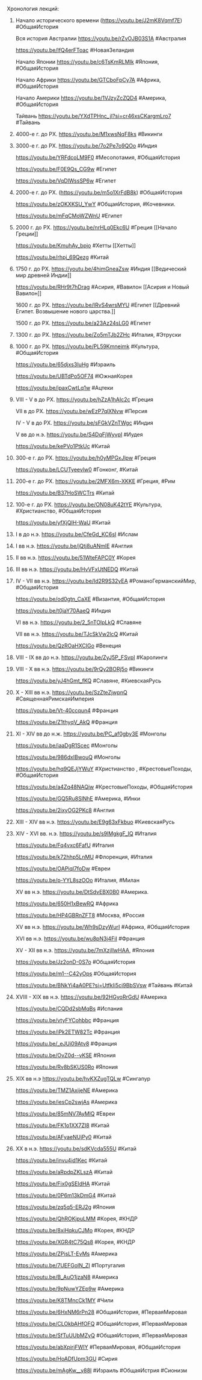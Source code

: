 Хронология лекций:
1.  Начало исторического времени (https://youtu.be/J2mK8Vqmf7E) #ОбщаяИстория 

    Вся история Австралии https://youtu.be/rZvOJB03S1A #Австралия

    https://youtu.be/IfQ4erFToac #НоваяЗеландия

    Начало Японии https://youtu.be/c6TsKmRLMIk #Япония, #ОбщаяИстория 

    Начало Африки https://youtu.be/GTCboFpCy7A #Африка, #ОбщаяИстория 

    Начало Америки https://youtu.be/1VJzyZcZQD4 #Америка, #ОбщаяИстория 

    Тайвань https://youtu.be/YXdTPHnc_jI?si=cr46xsCKargmLro7 #Тайвань 


2. 4000-e г. до РХ. https://youtu.be/M1xwsNqF8ks #Викинги


4. 3000-е г. до РХ. https://youtu.be/7o2Pe7o9QOo #Индия

    https://youtu.be/YRFdcoLM9F0 #Месопотамия, #ОбщаяИстория 

    https://youtu.be/F0E9Qs_CG9w #Египет

    https://youtu.be/VqDlWssSP6w #Египет
    

3. 2000-е г. до РХ. (https://youtu.be/m5o1XrFdB8k)  #ОбщаяИстория 

    https://youtu.be/zOKXKSU_YwY #ОбщаяИстория, #Кочевники.
    
    https://youtu.be/mFqCMoWZWnU #Египет


4. 2000 г. до РХ. https://youtu.be/nrHLq0Ekc6U #Греция [[Начало Греции]]

    https://youtu.be/KmuhAy_bpjo #Хетты [[Хетты]]

    https://youtu.be/rhpj_69Qezg #Китай


5. 1750 г. до РХ. https://youtu.be/4himGneaZsw #Индия [[Ведический мир древней Индии]]

    https://youtu.be/RHr9t7hDrag #Асирия, #Вавилон [[Асирия и Новый Вавилон]]

    1600 г. до РХ. https://youtu.be/IRvS4wrsMYU #Египет [[Древний Египет. Возвышение нового царства.]]

    1500 г. до РХ. https://youtu.be/a23Az24sLG0 #Египет 


6. 1300 г. до РХ. https://youtu.be/Zo5mTJb2ZHc #Италия, #Этруски


7. 1000 г. до РХ. https://youtu.be/PL59Kmneimk #Культура, #ОбщаяИстория

    https://youtu.be/65djxs3IuHg #Израиль

    https://youtu.be/UBTdPo5OF74 #ЮжнаяКорея

    https://youtu.be/ipaxCwtLq1w #Ацтеки 

    
8. VIII - V в до РХ. https://youtu.be/hZzA1hAIc2c #Греция  

    VII в до РХ. https://youtu.be/wEzP7qlXNvw #Персия

    IV - V в до РХ. https://youtu.be/sFGkVZnTWgc #Индия

    V вв до н.э. https://youtu.be/S4DqFjWyvpI #Иудея

    https://youtu.be/kePVo1PtkUc #Китай 

    
9. 300-e г. до РХ. https://youtu.be/h0yMPGxJlpw #Греция 

    https://youtu.be/LCUTyeevlw0 #Гонконг, #Китай 

    
10. 200-e г. до РХ. https://youtu.be/2MFX6m-XKKE #Греция, #Рим

    https://youtu.be/B37HoSWCTrs #Китай 


11. 100-е г. до РХ. https://youtu.be/ON08uK42tYE #Культура, #Христианство, #ОбщаяИстория

    https://youtu.be/yfXjQIH-WaU #Китай


12. I в до н.э. https://youtu.be/CfeGd_KC6sI #Ислам 



13. I вв н.э. https://youtu.be/jQtj8uANmIE #Англия



14. II вв н.э. https://youtu.be/51WteFAPC0Y #Корея



15. III вв н.э. https://youtu.be/HvVFxUtNEDQ #Китай 



16. IV - VII вв н.э. https://youtu.be/Id2R9S32yEA #РоманоГерманскийМир, #ОбщаяИстория 

     https://youtu.be/od0gtn_CaXE #Византия, #ОбщаяИстория 

     https://youtu.be/t0jaY70AaeQ #Индия 

     VI вв н.э. https://youtu.be/2_5nTOlpLkQ #Славяне

     VII вв н.э. https://youtu.be/TJcSkVw2lcQ #Китай 

     https://youtu.be/QzROaHXCIGo #Венеция


17. VIII - IX вв до н.э. https://youtu.be/ZyJ5P_FSvpI #Каролинги


18. VIII - X вв н.э. https://youtu.be/9rQy2BORj5o #Викинги 

     https://youtu.be/yJ4hGmt_fKQ #Славяне, #КиевскаяРусь
    
 
19. X - XIII вв н.э. https://youtu.be/SzZteZjwpnQ #СвященнаяРимскаяИмперия

      https://youtu.be/Vt-40ccqun4 #Франция 

      https://youtu.be/Z1thyqV_AkQ #Франция 
    
  
20. XI - XIV вв до н.ж. https://youtu.be/PC_af0gby3E #Монголы

      https://youtu.be/iaaDgR1Scec #Монголы

      https://youtu.be/986dxlBwouQ #Монголы 

      https://youtu.be/hq9QEJjYWuY #Христианство , #КрестовыеПоходы, #ОбщаяИстория

      https://youtu.be/a4Zq48NAQjw #КрестовыеПоходы, #ОбщаяИстория 

      https://youtu.be/GQ5Ru8SlNhE #Америка, #Инки

      https://youtu.be/2ixyOG2PKc8 #Англия 


21. XIII - XIV вв н.э. https://youtu.be/E9g63xFkbuo #КиевскаяРусь 


22. XIV - XVI вв. н.э. https://youtu.be/s9lMgkgF_IQ #Италия

      https://youtu.be/Fq4vxc6FafU #Италия 

      https://youtu.be/k72hhp5LnMU #Флоренция, #Италия

      https://youtu.be/OAPiql7foDw #Евреи

      https://youtu.be/p-YYL8szOOo #Италия, #Милан

      XV вв н.э. https://youtu.be/DtSdvEBX0B0 #Америка.

      https://youtu.be/650H1xBewRQ #Африка

      https://youtu.be/HP4GBRnZFT8 #Москва, #Россия

      XV вв н.э. https://youtu.be/Wh9sDzyWurI #Африка, #ОбщаяИстория 

      XVI вв н.э. https://youtu.be/wu8pN3j4FiI #Франция 

      XV - XII вв н.э. https://youtu.be/7mXzjIlwHAA, #Япония 

      https://youtu.be/Jz2onD-0S7o #ОбщаяИстория 

      https://youtu.be/m1--C42yOps #ОбщаяИстория 

      https://youtu.be/BNkYi4aA0PE?si=UtfkIi5ci9BbSVsw #Тайвань #Китай 

16. XVIII - XIX вв н.э. https://youtu.be/92HGyoRrGdU #Америка 

     https://youtu.be/CQDd2sbMqBs #Испания

     https://youtu.be/vtyFYCohbbc #Франция

     https://youtu.be/iPk2ETW82Tc #Франция 

     https://youtu.be/_eJUi09Atv8 #Франция 

     https://youtu.be/OvZ0d--vKSE #Япония 

     https://youtu.be/Rv8bSKUS0Ro #Япония 

17. XIX вв н.э https://youtu.be/hvKXZugTQLw #Сингапур

     https://youtu.be/TMZ1AxijeNE #Америка 
     
     https://youtu.be/iesCp2swjAs #Америка

     https://youtu.be/85mNV7AyMlQ #Евреи 

     https://youtu.be/FK1o1XX7ZI8 #Китай 

     https://youtu.be/AFyaeNUjPy0 #Китай 
     
18. XX в н.э. https://youtu.be/sdKVcda555U #Китай 

      https://youtu.be/invu4id1Kec #Китай 

      https://youtu.be/aRpdpZKLszA #Китай 

      https://youtu.be/Fix0gSEIdHA #Китай

      https://youtu.be/0P6m13kDmG4 #Китай

      https://youtu.be/zq5q5-ERJ2g #Япония 

      https://youtu.be/QhROKjpuLMM #Корея, #КНДР

      https://youtu.be/8xiHqkuCJMo #Корея, #КНДР 

      https://youtu.be/XGR4tC75Qs8 #Корея, #КНДР 

      https://youtu.be/ZPisLT-EvMs #Америка 
     
      https://youtu.be/7UEFGolN_ZI #Португалия

      https://youtu.be/B_AuO1jzaN8 #Америка 

      https://youtu.be/9pNuwYZEp9w #Америка 

      https://youtu.be/K8TMncCk1MY #Чили

      https://youtu.be/6HxNM6rPn28 #ОбщаяИстория, #ПерваяМировая

      https://youtu.be/CLOkbAHfOFQ #ОбщаяИстория, #ПерваяМировая 

      https://youtu.be/SfTuUUbMZyQ #ОбщаяИстория, #ПерваяМировая 

      https://youtu.be/abXpirjFWIY #ПерваяМировая, #ОбщаяИстория 
  
      https://youtu.be/HoADfUpm3GU #Сирия

      https://youtu.be/mAgKw__y88I #Израиль #ОбщаяИстрия #Сионизм
